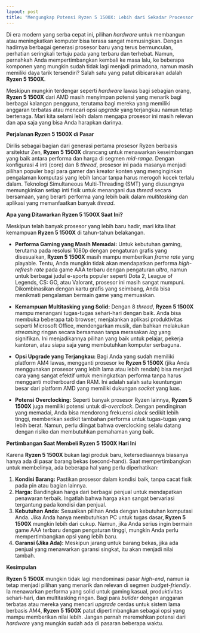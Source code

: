 ```yaml
---
layout: post
title: "Mengungkap Potensi Ryzen 5 1500X: Lebih dari Sekadar Processor Lawas"
---
```


Di era modern yang serba cepat ini, pilihan *hardware* untuk membangun atau meningkatkan komputer bisa terasa sangat memusingkan. Dengan hadirnya berbagai generasi prosesor baru yang terus bermunculan, perhatian seringkali tertuju pada yang terbaru dan terhebat. Namun, pernahkah Anda mempertimbangkan kembali ke masa lalu, ke beberapa komponen yang mungkin sudah tidak lagi menjadi primadona, namun masih memiliki daya tarik tersendiri? Salah satu yang patut dibicarakan adalah **Ryzen 5 1500X**.

Meskipun mungkin terdengar seperti *hardware* lawas bagi sebagian orang, **Ryzen 5 1500X** dari AMD masih menyimpan potensi yang menarik bagi berbagai kalangan pengguna, terutama bagi mereka yang memiliki anggaran terbatas atau mencari opsi *upgrade* yang terjangkau namun tetap bertenaga. Mari kita selami lebih dalam mengapa prosesor ini masih relevan dan apa saja yang bisa Anda harapkan darinya.

**Perjalanan Ryzen 5 1500X di Pasar**

Dirilis sebagai bagian dari generasi pertama prosesor Ryzen berbasis arsitektur Zen, **Ryzen 5 1500X** dirancang untuk menawarkan keseimbangan yang baik antara performa dan harga di segmen *mid-range*. Dengan konfigurasi 4 inti (core) dan 8 *thread*, prosesor ini pada masanya menjadi pilihan populer bagi para gamer dan kreator konten yang menginginkan pengalaman komputasi yang lebih lancar tanpa harus merogoh kocek terlalu dalam. Teknologi Simultaneous Multi-Threading (SMT) yang diusungnya memungkinkan setiap inti fisik untuk menangani dua *thread* secara bersamaan, yang berarti performa yang lebih baik dalam *multitasking* dan aplikasi yang memanfaatkan banyak *thread*.

**Apa yang Ditawarkan Ryzen 5 1500X Saat Ini?**

Meskipun telah banyak prosesor yang lebih baru hadir, mari kita lihat kemampuan **Ryzen 5 1500X** di tahun-tahun belakangan.

*   **Performa Gaming yang Masih Memadai:** Untuk kebutuhan gaming, terutama pada resolusi 1080p dengan pengaturan grafis yang disesuaikan, **Ryzen 5 1500X** masih mampu memberikan *frame rate* yang playable. Tentu, Anda mungkin tidak akan mendapatkan performa *high-refresh rate* pada game AAA terbaru dengan pengaturan *ultra*, namun untuk berbagai judul e-sports populer seperti Dota 2, League of Legends, CS: GO, atau Valorant, prosesor ini masih sangat mumpuni. Dikombinasikan dengan kartu grafis yang seimbang, Anda bisa menikmati pengalaman bermain game yang memuaskan.

*   **Kemampuan Multitasking yang Solid:** Dengan 8 *thread*, **Ryzen 5 1500X** mampu menangani tugas-tugas sehari-hari dengan baik. Anda bisa membuka beberapa tab browser, menjalankan aplikasi produktivitas seperti Microsoft Office, mendengarkan musik, dan bahkan melakukan *streaming* ringan secara bersamaan tanpa merasakan *lag* yang signifikan. Ini menjadikannya pilihan yang baik untuk pelajar, pekerja kantoran, atau siapa saja yang membutuhkan komputer serbaguna.

*   **Opsi Upgrade yang Terjangkau:** Bagi Anda yang sudah memiliki platform AM4 lawas, mengganti prosesor ke **Ryzen 5 1500X** (jika Anda menggunakan prosesor yang lebih lama atau lebih rendah) bisa menjadi cara yang sangat efektif untuk meningkatkan performa tanpa harus mengganti motherboard dan RAM. Ini adalah salah satu keuntungan besar dari platform AMD yang memiliki dukungan *socket* yang luas.

*   **Potensi Overclocking:** Seperti banyak prosesor Ryzen lainnya, **Ryzen 5 1500X** juga memiliki potensi untuk di-*overclock*. Dengan pendinginan yang memadai, Anda bisa mendorong frekuensi *clock* sedikit lebih tinggi, memberikan sedikit tambahan performa untuk tugas-tugas yang lebih berat. Namun, perlu diingat bahwa overclocking selalu datang dengan risiko dan membutuhkan pemahaman yang baik.

**Pertimbangan Saat Membeli Ryzen 5 1500X Hari Ini**

Karena **Ryzen 5 1500X** bukan lagi produk baru, ketersediaannya biasanya hanya ada di pasar barang bekas (second-hand). Saat mempertimbangkan untuk membelinya, ada beberapa hal yang perlu diperhatikan:

1.  **Kondisi Barang:** Pastikan prosesor dalam kondisi baik, tanpa cacat fisik pada pin atau bagian lainnya.
2.  **Harga:** Bandingkan harga dari berbagai penjual untuk mendapatkan penawaran terbaik. Ingatlah bahwa harga akan sangat bervariasi tergantung pada kondisi dan penjual.
3.  **Kebutuhan Anda:** Sesuaikan pilihan Anda dengan kebutuhan komputasi Anda. Jika Anda hanya membutuhkan PC untuk tugas dasar, **Ryzen 5 1500X** mungkin lebih dari cukup. Namun, jika Anda serius ingin bermain game AAA terbaru dengan pengaturan tinggi, mungkin Anda perlu mempertimbangkan opsi yang lebih baru.
4.  **Garansi (Jika Ada):** Meskipun jarang untuk barang bekas, jika ada penjual yang menawarkan garansi singkat, itu akan menjadi nilai tambah.

**Kesimpulan**

**Ryzen 5 1500X** mungkin tidak lagi mendominasi pasar *high-end*, namun ia tetap menjadi pilihan yang menarik dan relevan di segmen *budget-friendly*. Ia menawarkan performa yang solid untuk gaming kasual, produktivitas sehari-hari, dan multitasking ringan. Bagi para *builder* dengan anggaran terbatas atau mereka yang mencari *upgrade* cerdas untuk sistem lama berbasis AM4, **Ryzen 5 1500X** patut dipertimbangkan sebagai opsi yang mampu memberikan nilai lebih. Jangan pernah meremehkan potensi dari *hardware* yang mungkin sudah ada di pasaran beberapa waktu.
